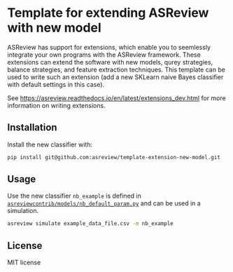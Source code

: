 # Template for extending ASReview with new model

ASReview has support for extensions, which enable you to seemlessly integrate
your own programs with the ASReview framework. These extensions can extend the
software with new models, qurey strategies, balance strategies, and feature
extraction techniques. This template can be used to write such an extension
(add a new SKLearn naive Bayes classifier with default settings in this case).

See https://asreview.readthedocs.io/en/latest/extensions_dev.html for more
information on writing extensions.

## Installation

Install the new classifier with:

```bash
pip install git@github.com:asreview/template-extension-new-model.git
```

## Usage

Use the new classifier `nb_example` is defined in
[`asreviewcontrib/models/nb_default_param.py`](asreviewcontrib/models/nb_default_param.py) 
and can be used in a simulation.

```bash
asreview simulate example_data_file.csv -m nb_example
```

## License

MIT license
